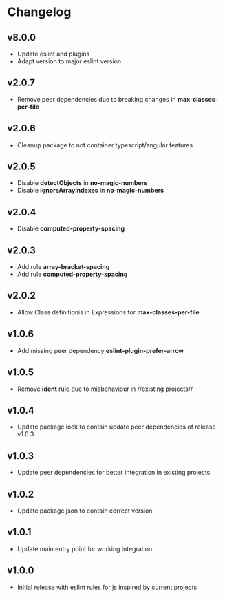 # Changelog

## v8.0.0
- Update eslint and plugins
- Adapt version to major eslint version

## v2.0.7
- Remove peer dependencies due to breaking changes in **max-classes-per-file**

## v2.0.6
- Cleanup package to not container typescript/angular features

## v2.0.5
- Disable **detectObjects** in **no-magic-numbers**
- Disable **ignoreArrayIndexes** in **no-magic-numbers**

## v2.0.4
- Disable **computed-property-spacing**

## v2.0.3
- Add rule **array-bracket-spacing**
- Add rule **computed-property-spacing**

## v2.0.2
- Allow Class definitionis in Expressions for **max-classes-per-file**

## v1.0.6
- Add missing peer dependency **eslint-plugin-prefer-arrow**

## v1.0.5
- Remove **ident** rule due to misbehaviour in //existing projects//

## v1.0.4
- Update package lock to contain update peer dependencies of release v1.0.3

## v1.0.3
- Update peer dependencies for better integration in existing projects

## v1.0.2
- Update package json to contain correct version

## v1.0.1
- Update main entry point for working integration 

## v1.0.0
- Initial release with eslint rules for js inspired by current projects
